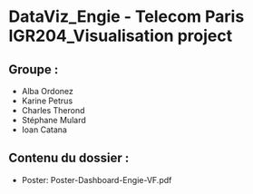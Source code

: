 # DataViz_Engie - Telecom Paris IGR204_Visualisation project

## Groupe :

- Alba Ordonez
- Karine Petrus
- Charles Therond
- Stéphane Mulard
- Ioan Catana

## Contenu du dossier :

- Poster: Poster-Dashboard-Engie-VF.pdf

